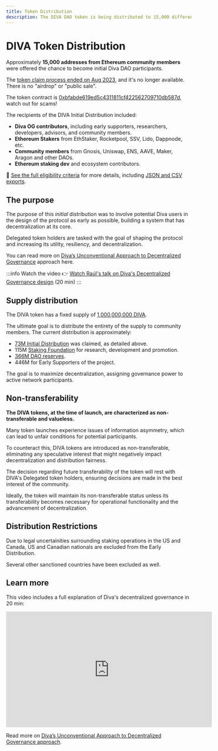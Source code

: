 ```yaml
---
title: Token Distribution
description: The DIVA DAO token is being distributed to 15,000 different addresses from Ethereum ecosystem participants
---
```


# DIVA Token Distribution

Approximately **15,000 addresses from Ethereum community members** were offered the chance to become initial Diva DAO participants.

The [token claim process ended on Aug 2023](https://dune.com/kevinzzz/diva-airdrop-claim), and it's no longer available. There is no "airdrop" or "public sale".

The token contract is [0xbfabde619ed5c4311811cf422562709710db587d](https://etherscan.io/token/0xbfabde619ed5c4311811cf422562709710db587d), watch out for scams!

The recipients of the DIVA Initial Distribution included:

- **Diva OG contributors**, including early supporters, researchers, developers, advisors, and community members.
- **Ethereum Stakers** from EthStaker, Rocketpool, SSV, Lido, Dappnode, etc.
- **Community members** from Gnosis, Uniswap, ENS, AAVE, Maker, Aragon and other DAOs.
- **Ethereum staking dev** and ecosystem contributors.

📝 [See the full eligibility criteria](https://github.com/divastaking/claim) for more details, including [JSON and CSV exports](https://github.com/divastaking/claim/tree/main/files).

## The purpose

The purpose of this *initial* distribution was to involve potential Diva users in the design of the protocol as early as possible, building a system that has decentralization at its core.

Delegated token holders are tasked with the goal of shaping the protocol and increasing its utility, resiliency, and decentralization.

You can read more on [Diva’s Unconventional Approach to Decentralized Governance](https://medium.com/@divastaking/diva-staking-a-unique-approach-to-decentralized-governance-and-empowering-curation-cdd1d7ad47a9) approach here.

:::info Watch the video
👉 [Watch Raúl's talk on Diva's Decentralized Governance design](https://www.youtube.com/watch?v=LJJY_l4VsoQ&ab_channel=DivaStaking) (20 min)
:::

## Supply distribution

The DIVA token has a fixed supply of [1,000,000,000 DIVA](https://etherscan.io/token/0xbfabde619ed5c4311811cf422562709710db587d).

The ultimate goal is to distribute the entirety of the supply to community members. The current distribution is approximately:

- [73M Initial Distribution](https://dune.com/kevinzzz/diva-airdrop-claim) was claimed, as detailed above.
- 115M [Staking Foundation](foundation) for research, development and promotion.
- [366M DAO reserves](https://etherscan.io/token/0xbfabde619ed5c4311811cf422562709710db587d?a=0x4ebb20995b6264b4b1e25f4473a4636cdb6a9790).
- 446M for Early Supporters of the project.

The goal is to maximize decentralization, assigning governance power to active network participants.

## Non-transferability

**The DIVA tokens, at the time of launch, are characterized as non-transferable and valueless.**

Many token launches experience issues of information asymmetry, which can lead to unfair conditions for potential participants.

To counteract this, DIVA tokens are introduced as non-transferable, eliminating any speculative interest that might negatively impact decentralization and distribution fairness.

The decision regarding future transferability of the token will rest with DIVA's Delegated token holders, ensuring decisions are made in the best interest of the community.

Ideally, the token will maintain its non-transferable status unless its transferability becomes necessary for operational functionality and the advancement of decentralization.

## Distribution Restrictions

Due to legal uncertainities surrounding staking operations in the US and Canada, US and Canadian nationals are excluded from the Early Distribution.

Several other sanctioned countries have been excluded as well.

## Learn more

This video includes a full explanation of Diva's decentralized governance in 20 min:

<iframe width="560" height="315" src="https://www.youtube.com/embed/LJJY_l4VsoQ?si=apdQhcuoID8e2pHO" title="YouTube video player" frameborder="0" allow="accelerometer; autoplay; clipboard-write; encrypted-media; gyroscope; picture-in-picture; web-share" allowfullscreen></iframe>

Read more on [Diva’s Unconventional Approach to Decentralized Governance approach](https://medium.com/@divastaking/diva-staking-a-unique-approach-to-decentralized-governance-and-empowering-curation-cdd1d7ad47a9).
